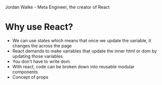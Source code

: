 Jordan Walke - Meta Engineer, the creator of React

# Why use React?
- We can use states which means that once we update the variable, 
  it changes the across the page
- React demands to make variables that update the inner html or dom 
  by updating those variables
- You don't have to write dom 
- With react, code can be broken down into reusable modular components
- Concept of props